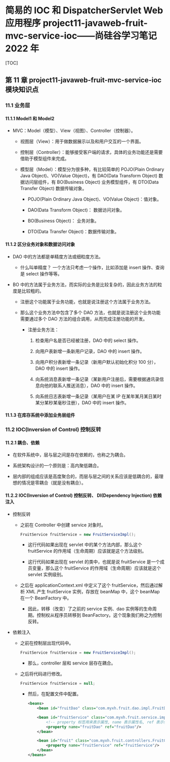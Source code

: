# 简易的 IOC 和 DispatcherServlet Web 应用程序 project11-javaweb-fruit-mvc-service-ioc——尚硅谷学习笔记 2022 年

[TOC]

## 第 11 章 project11-javaweb-fruit-mvc-service-ioc 模块知识点

### 11.1 业务层

#### 11.1.1 Model1 和 Model2

- MVC：Model（模型）、View（视图）、Controller（控制器）。

  - 视图层（View）：用于做数据展示以及和用户交互的一个界面。

  - 控制层（Controller）：能够接受客户端的请求，具体的业务功能还是需要借助于模型组件来完成。

  - 模型层（Model）：模型分为很多种，有比较简单的 POJO(Plain Ordinary Java Object)、VO(Value Object)，有 DAO(Data Transform Object) 数据访问层组件，有 BO(Business Object) 业务模型组件，有 DTO(Data Transfer Object) 数据传输对象。

    - POJO(Plain Ordinary Java Object)、VO(Value Object)：值对象。

    - DAO(Data Transform Object)： 数据访问对象。

    - BO(Business Object)： 业务对象。

    - DTO(Data Transfer Object)：数据传输对象。

#### 11.1.2 区分业务对象和数据访问对象

- DAO 中的方法都是单精度方法或细粒度方法。

  - 什么叫单精度？
    一个方法只考虑一个操作，比如添加是 insert 操作、查询是 select 操作等等。

- BO 中的方法属于业务方法，而实际的业务是比较复杂的，因此业务方法的粒度是比较粗的。

  - 注册这个功能属于业务功能，也就是说注册这个方法属于业务方法。

  - 那么这个业务方法中包含了多个 DAO 方法，也就是说注册这个业务功能需要通过多个 DAO 方法的组合调用，从而完成注册功能的开发。

    - 注册业务方法：

      1. 检查用户名是否已经被注册，DAO 中的 select 操作。

      2. 向用户表新增一条新用户记录，DAO 中的 insert 操作。

      3. 向用户积分表新增一条记录（新用户默认初始化积分 100 分），DAO 中的 insert 操作。

      4. 向系统消息表新增一条记录（某新用户注册后，需要根据通讯录信息向他的联系人推送消息），DAO 中的 insert 操作。

      5. 向系统日志表新增一条记录（某用户在某 IP 在某年某月某日某时某分某秒某毫秒注册），DAO 中的 insert 操作。

#### 11.1.3 在库存系统中添加业务层组件

### 11.2 IOC(Inversion of Control) 控制反转

#### 11.2.1 耦合、依赖

- 在软件系统中，层与层之间是存在依赖的，也称之为耦合。

- 系统架构设计的一个原则是：高内聚低耦合。

- 层内部的组成应该是高度聚合的，而层与层之间的关系应该是低耦合的，最理想的情况是零耦合（就是没有耦合）。

#### 11.2.2 IOC(Inversion of Control) 控制反转、 DI(Dependency Injection) 依赖注入

- 控制反转

  - 之前在 Controller 中创建 service 对象时。

    ```java
    FruitService fruitService = new FruitServiceImpl();
    ```

    - 这行代码如果出现在 servlet 中的某个方法内部，那么这个 fruitService 的作用域（生命周期）应该就是这个方法级别。

    - 这行代码如果出现在 servlet 的类中，也就是说 fruitService 是一个成员变量，那么这个 fruitService 的作用域（生命周期）应该就是这个 servlet 实例级别。

  - 之后在 applicationContext.xml 中定义了这个 fruitService，然后通过解析 XML 产生 fruitService 实例，存放在 beanMap 中，这个 beanMap 在一个 BeanFactory 中。

    - 因此，转移（改变）了之前的 service 实例、dao 实例等的生命周期。控制权从程序员转移到 BeanFactory。这个现象我们称之为控制反转。

- 依赖注入

  - 之前在控制层出现代码中。

    ```java
    FruitService fruitService = new FruitServiceImpl();
    ```

    - 那么，controller 层和 service 层存在耦合。

  - 之后将代码进行修改。

    ```java
    FruitService fruitService = null;
    ```

    - 然后，在配置文件中配置。

      ```xml
      <beans>
          <bean id="fruitDao" class="com.myxh.fruit.dao.impl.FruitDaoImpl"/>

          <bean id="fruitService" class="com.myxh.fruit.service.impl.FruitServiceImpl">
              <!-- property 标签用来表示属性, name 表示属性名, ref 表示引用其他 bean 的 id 值 -->
              <property name="fruitDao" ref="fruitDao"/>
          </bean>

          <bean id="fruit" class="com.myxh.fruit.controllers.FruitController">
              <property name="fruitService" ref="fruitService"/>
          </bean>
      </beans>
      ```

